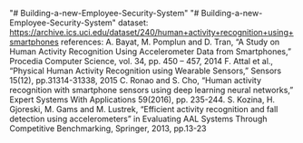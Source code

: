 "# Building-a-new-Employee-Security-System" 
"# Building-a-new-Employee-Security-System" 
dataset:
https://archive.ics.uci.edu/dataset/240/human+activity+recognition+using+smartphones
references:
A. Bayat, M. Pomplun and D. Tran, “A Study on Human Activity Recognition Using Accelerometer Data from  Smartphones,” Procedia Computer  Science, vol. 34, pp. 450 – 457, 2014
F. Attal et al., “Physical Human Activity Recognition using Wearable Sensors,” Sensors 15(12), pp.31314-31338, 2015
C. Ronao and S. Cho, “Human activity recognition with smartphone sensors using deep learning neural networks,” Expert Systems With Applications 59(2016), pp. 235-244.
S. Kozina, H. Gjoreski, M. Gams and M. Lustrek, “Efficient activity recognition and fall detection using accelerometers” in Evaluating AAL Systems Through Competitive Benchmarking, Springer, 2013, pp.13-23
